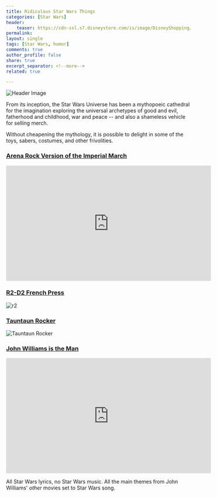 ```yaml
---
title: Ridiculous Star Wars Things
categories: [Star Wars]
header:
    teaser: https://cdn-ssl.s7.disneystore.com/is/image/DisneyShopping/fwb_rogue-one_20170117?$yetifwb$
permalink: 
layout: single
tags: [Star Wars, humor]
comments: true
author_profile: false
share: true
excerpt_separator: <!--more-->
related: true

---
```


![Header Image](https://cdn-ssl.s7.disneystore.com/is/image/DisneyShopping/fwb_rogue-one_20170117?$yetifwb$)

From its inception, the Star Wars Universe has been a mythopoeic cathedral for the imagination exploring the universal archetypes of good and evil, fatherhood and childhood, war and peace  -- and also a shameless vehicle for selling merch. 

Without cheapening the mythology, it is possible to delight in some of the toys, sabers, costumes, and other frivolities.  

### [Arena Rock Version of the Imperial March](https://www.youtube.com/embed/nohQReM7BpI)

<iframe width="560" height="315" src="https://www.youtube.com/embed/nohQReM7BpI" frameborder="0" allowfullscreen></iframe>


### [R2-D2 French Press](http://www.thinkgeek.com/product/itns/)

![r2](http://www.thinkgeek.com/images/products/frontsquare/itns_r2-d2_coffee_press.jpg)

### [Tauntaun Rocker](https://www.sideshowtoy.com/blog/4-home-made-star-wars-vehicles-that-rock-literally)

![Tauntaun Rocker](https://www.sideshowtoy.com/wp-content/uploads/2015/08/tauntaun-rocking-horse.jpg)


### [John Williams is the Man](https://www.youtube.com/watch?v=PGYAPr6UKhs) 

<iframe width="560" height="315" src="https://www.youtube.com/embed/PGYAPr6UKhs" frameborder="0" allowfullscreen></iframe>

All Star Wars lyrics, no Star Wars music. All the main themes from John Williams' *other* movies set to Star Wars song. 